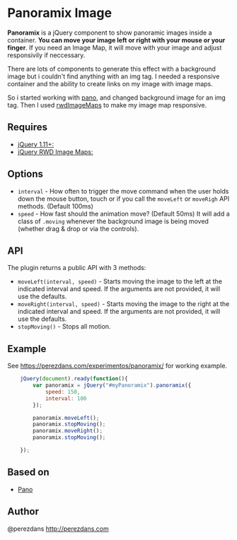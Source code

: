 # Panoramix Image

**Panoramix** is a jQuery component to show panoramic images inside a container. **You can move your image left or right with your mouse or your finger**. If you need an Image Map, it will move with your image and adjust responsivily if neccessary.

There are lots of components to generate this effect with a background image but i couldn't find anything with an img tag. I needed a responsive container and the ability to create links on my image with image maps.

So i started working with [pano](https://seancoyne.github.io/pano), and changed background image for an img tag. Then I used [rwdImageMaps](https://github.com/stowball/jQuery-rwdImageMaps) to make my image map responsive.

## Requires

* [jQuery 1.11+:](https://jquery.com/)
* [jQuery RWD Image Maps:](https://github.com/stowball/jQuery-rwdImageMaps)

## Options
* `interval` - How often to trigger the move command when the user holds down the mouse button, touch or if you call the `moveLeft` or `moveRigh` API methods. (Default 100ms)
* `speed` - How fast should the animation move? (Default 50ms)
It will add a class of `.moving` whenever the background image is being moved (whether drag & drop or via the controls).

## API

The plugin returns a public API with 3 methods:

* `moveLeft(interval, speed)` - Starts moving the image to the left at the indicated interval and speed.  If the arguments are not provided, it will use the defaults.
* `moveRight(interval, speed)` - Starts moving the image to the right at the indicated interval and speed.  If the arguments are not provided, it will use the defaults.
* `stopMoving()` - Stops all motion.

## Example

See https://perezdans.com/experimentos/panoramix/ for working example.

```javascript
    jQuery(document).ready(function(){
        var panoramix = jQuery("#myPanoramix").panoramix({
            speed: 150,
            interval: 100
        });

        panoramix.moveLeft();
        panoramix.stopMoving();
        panoramix.moveRight();
        panoramix.stopMoving();

    });
```

## Based on
* [Pano](https://seancoyne.github.io/pano)

## Author
@perezdans
http://perezdans.com


